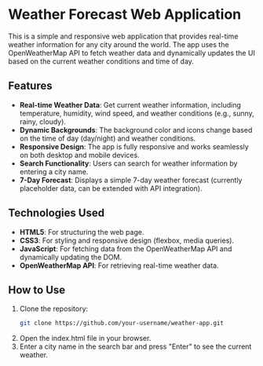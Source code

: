 # Weather Forecast Web Application

This is a simple and responsive web application that provides real-time weather information for any city around the world. The app uses the OpenWeatherMap API to fetch weather data and dynamically updates the UI based on the current weather conditions and time of day.

## Features

- **Real-time Weather Data**: Get current weather information, including temperature, humidity, wind speed, and weather conditions (e.g., sunny, rainy, cloudy).
- **Dynamic Backgrounds**: The background color and icons change based on the time of day (day/night) and weather conditions.
- **Responsive Design**: The app is fully responsive and works seamlessly on both desktop and mobile devices.
- **Search Functionality**: Users can search for weather information by entering a city name.
- **7-Day Forecast**: Displays a simple 7-day weather forecast (currently placeholder data, can be extended with API integration).

## Technologies Used

- **HTML5**: For structuring the web page.
- **CSS3**: For styling and responsive design (flexbox, media queries).
- **JavaScript**: For fetching data from the OpenWeatherMap API and dynamically updating the DOM.
- **OpenWeatherMap API**: For retrieving real-time weather data.

## How to Use

1. Clone the repository:
   ```bash
   git clone https://github.com/your-username/weather-app.git
2. Open the index.html file in your browser.
3. Enter a city name in the search bar and press "Enter" to see the current weather.